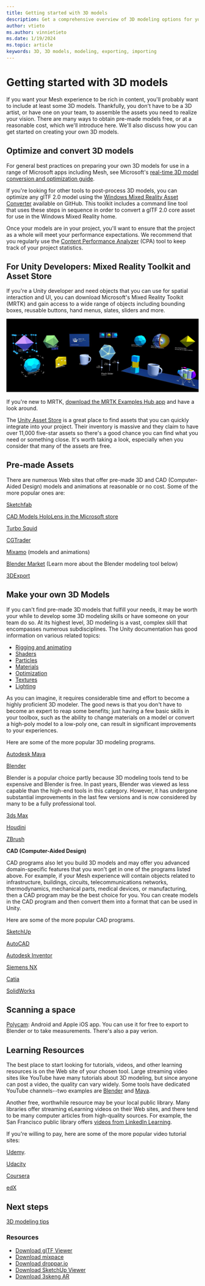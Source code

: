 ```yaml
---
title: Getting started with 3D models
description: Get a comprehensive overview of 3D modeling options for your Mesh experience.
author: vtieto    
ms.author: vinnietieto
ms.date: 1/19/2024
ms.topic: article
keywords: 3D, 3D models, modeling, exporting, importing
---
```


# Getting started with 3D models

If you want your Mesh experience to be rich in content, you'll probably want to include at least some 3D models. Thankfully, you don't have to be a 3D artist, or have one on your team, to assemble the assets you need to realize your vision. There are many ways to obtain pre-made models free, or at a reasonable cost, which we'll introduce here. We'll also discuss how you can get started on creating your own 3D models.

## Optimize and convert 3D models

For general best practices on preparing your own 3D models for use in a range of Microsoft apps including Mesh, see Microsoft's [real-time 3D model conversion and optimization guide](/dynamics365/mixed-reality/import-tool/best-practices). 

If you're looking for other tools to post-process 3D models, you can optimize any glTF 2.0 model using the [Windows Mixed Reality Asset Converter](https://github.com/microsoft/glTF-Toolkit) available on GitHub. This toolkit includes a command line tool that uses these steps in sequence in order to convert a glTF 2.0 core asset for use in the Windows Mixed Reality home.

Once your models are in your project, you'll want to ensure that the project as a whole will meet your performance expectations. We recommend that you regularly use the [Content Performance Analyzer](../debug-and-optimize-performance/cpa.md) (CPA) tool to keep track of your project statistics. 

## For Unity Developers: Mixed Reality Toolkit and Asset Store

If you're a Unity developer and need objects that you can use for spatial interaction and UI, you can download Microsoft's Mixed Reality Toolkit (MRTK) and gain access to a wide range of objects including bounding boxes, reusable buttons, hand menus, slates, sliders and more.

![An illustration of some of the 3D objects found in the Mixed Reality Toolkit.](../../media/3d-design-performance-guide/007-mrtk-objects.png)

If you're new to MRTK, [download the MRTK Examples Hub app](/p/mrtk-examples-hub/9mv8c39l2sj4?activetab=pivot:overviewtab) and have a look around.

The [Unity Asset Store](https://assetstore.unity.com/3d) is a great place to find assets that you can quickly integrate into your project. Their inventory is massive and they claim to have over 11,000 five-star assets so there's a good chance you can find what you need or something close. It's worth taking a look, especially when you consider that many of the assets are free.

## Pre-made Assets

There are numerous Web sites that offer pre-made 3D and CAD (Computer-Aided Design) models and animations at reasonable or no cost. Some of the more popular ones are:

[Sketchfab](https://sketchfab.com/tags/hololens)

[CAD Models HoloLens in the Microsoft store](https://www.microsoft.com/en-us/p/cad-models-hololens/9pb4ddf8fxzs?activetab=pivot:overviewtab)

[Turbo Squid](https://www.turbosquid.com/Search/3D-Models/hololens)

[CGTrader](https://www.cgtrader.com/3d-models/hololens)

[Mixamo](https://www.mixamo.com/#/) (models and animations)

[Blender Market](https://www.blendermarket.com/) (Learn more about the Blender modeling tool below)

[3DExport](https://3dexport.com/)

## Make your own 3D Models

If you can't find pre-made 3D models that fulfill your needs, it may be worth your while to develop some 3D modeling skills or have someone on your team do so. At its highest level, 3D modeling is a vast, complex skill that encompasses numerous subdisciplines. The Unity documentation has good information on various related topics:

- [Rigging and animating](https://docs.unity3d.com/Manual/AnimationOverview.html)
- [Shaders](https://docs.unity3d.com/Manual/Shaders.html)
- [Particles](https://docs.unity3d.com/Manual/class-ParticleSystem.html)
- [Materials](https://docs.unity3d.com/Manual/Materials.html)
- [Optimization](https://learn.unity.com/tutorial/introduction-to-optimization-in-unity#)
- [Textures](https://docs.unity3d.com/Manual/Textures.html)
- [Lighting](https://docs.unity3d.com/Manual/LightingInUnity.html)

As you can imagine, it requires considerable time and effort to become a highly proficient 3D modeler. The good news is that you don't have to become an expert to reap some benefits; just having a few basic skills in your toolbox, such as the ability to change materials on a model or convert a high-poly model to a low-poly one, can result in significant improvements to your experiences.

Here are some of the more popular 3D modeling programs.

[Autodesk Maya](https://www.autodesk.com/products/maya/overview?term=1-YEAR&tab=subscription)

[Blender](https://www.blender.org/)

Blender is a popular choice partly because 3D modeling tools tend to be expensive and Blender is free. In past years, Blender was viewed as less capable than the high-end tools in this category. However, it has undergone substantial improvements in the last few versions and is now considered by many to be a fully professional  tool.

[3ds Max](https://www.autodesk.com/products/3ds-max/overview?term=1-YEAR&tab=subscription)

[Houdini](https://www.sidefx.com/)

[ZBrush](http://pixologic.com/features/about-zbrush.php)

**CAD (Computer-Aided Design)**

CAD programs also let you build 3D models and may offer you advanced domain-specific features that you won't get in one of the programs listed above. For example, if your Mesh experience will contain objects related to infrastructure, buildings, circuits, telecommunications networks, thermodynamics, mechanical parts, medical devices, or manufacturing, then a CAD program may be the best choice for you. You can create models in the CAD program and then convert them into a format that can be used in Unity.

Here are some of the more popular CAD programs. 

[SketchUp](https://www.sketchup.com/)

[AutoCAD](https://www.autodesk.com/products/autocad/overview?term=1-YEAR&tab=subscription)

[Autodesk Inventor](https://www.autodesk.com/products/inventor/overview?term=1-YEAR&tab=subscription)

[Siemens NX](https://www.plm.automation.siemens.com/global/en/products/nx/)

[Catia](https://www.3ds.com/products-services/catia/?wockw=card_content_cta_1_url%3A%22https%3A%2F%2Fblogs.3ds.com%2Fcatia%2F%22)

[SolidWorks](https://my.solidworks.com/try-solidworks?mktid=13825&utm_campaign=202007_nam_sw_BINGSWOPT_en_XOP2062_rise_brand_nam_us_exact&utm_medium=cpc&utm_source=bing&utm_content=search&utm_term=1970a52062131481b383c4a1cb107268&gclid=1970a52062131481b383c4a1cb107268&gclsrc=3p.ds&msclkid=1970a52062131481b383c4a1cb107268)

## Scanning a space

[Polycam](https://poly.cam/): Android and Apple iOS app. You can use it for free to export to Blender or to take measurements. There's also a pay verion. 

## Learning Resources

The best place to start looking for tutorials, videos, and other learning resources is on the Web site of your chosen tool. Large streaming video sites like YouTube have many tutorials about 3D modeling, but since anyone can post a video, the quality can vary widely. Some tools have dedicated YouTube channels--two examples are [Blender](https://www.youtube.com/user/BlenderFoundation) and [Maya](https://www.youtube.com/c/MayaHowTos).

Another free, worthwhile resource may be your local public library. Many libraries offer streaming eLearning videos on their Web sites, and there tend to be many computer articles from high-quality sources. For example, the San Francisco public library offers [videos from LinkedIn Learning](https://www.linkedin.com/learning-login/go/sfpl).

If you're willing to pay, here are some of the more popular video tutorial sites:

[Udemy](https://www.udemy.com).

[Udacity](https://www.udacity.com/)

[Coursera](https://www.coursera.org/)

[edX](https://www.edx.org/)

## Next steps

[3D modeling tips](./3d-modeling-tips.md)

### Resources

* [Download glTF Viewer](https://www.microsoft.com/p/gltf-viewer/9mwmgknx8fkh)
* [Download mixpace](https://www.microsoft.com/p/mixpace/9ph50tf4jvlv)
* [Download droppar.io](https://www.microsoft.com/p/droppario/9nf4hq5gr82d)
* [Download SketchUp Viewer](https://www.microsoft.com/p/sketchup-viewer/9ngf868jkvm3)
* [Download 3skeng AR](https://www.microsoft.com/p/3skeng-ar/9mvmq3dz3p71)